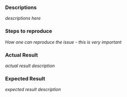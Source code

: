 ### Descriptions

_descriptions here_

### Steps to reproduce

_How one can reproduce the issue - this is very important_

### Actual Result

_actual result description_

### Expected Result

_expected result description_

